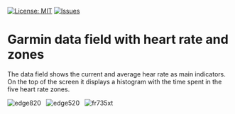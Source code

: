 [![License: MIT](https://img.shields.io/badge/License-MIT-yellow.svg)](https://opensource.org/licenses/MIT)
[![Issues](https://img.shields.io/github/issues/peregin/connectiq-hr-zones.svg)](https://github.com/peregin/connectiq-hr-zones/issues)

Garmin data field with heart rate and zones
===========================================

The data field shows the current and average hear rate as main indicators. 
On the top of the screen it displays a histogram with the time spent in the five heart rate zones.

![edge820](https://raw.github.com/peregin/connectiq-hr-zones/master/doc/edge820.png "edge820")
&nbsp;
![edge520](https://raw.github.com/peregin/connectiq-hr-zones/master/doc/edge520.png "edge850")
&nbsp;
![fr735xt](https://raw.github.com/peregin/connectiq-hr-zones/master/doc/fr735xt.png "fr735xt")